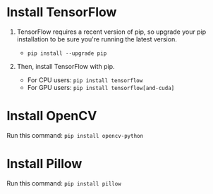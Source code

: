 # Install TensorFlow
1. TensorFlow requires a recent version of pip, so upgrade your pip installation to be sure you're running the latest version.
    * `pip install --upgrade pip`

2. Then, install TensorFlow with pip.
    * For CPU users: `pip install tensorflow`
    * For GPU users: `pip install tensorflow[and-cuda]`

# Install OpenCV
Run this command: `pip install opencv-python`

# Install Pillow
Run this command: `pip install pillow`